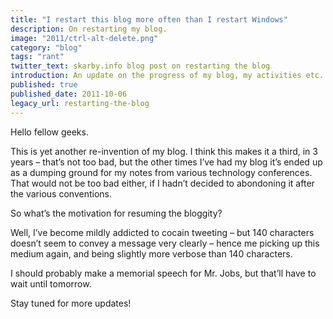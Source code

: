 ```yaml
---
title: "I restart this blog more often than I restart Windows"
description: On restarting my blog.
image: "2011/ctrl-alt-delete.png"
category: "blog"
tags: "rant"
twitter_text: skarby.info blog post on restarting the blog
introduction: An update on the progress of my blog, my activities etc.
published: true
published_date: 2011-10-06
legacy_url: restarting-the-blog
---
```


Hello fellow geeks.

This is yet another re-invention of my blog. I think this makes it a third, in 3 years – that’s not too bad,
but the other times I’ve had my blog it’s ended up as a dumping ground for my notes from various technology conferences.
That would not be too bad either, if I hadn’t decided to abondoning it after the various conventions.

So what’s the motivation for resuming the bloggity?

Well, I’ve become mildly addicted to cocain tweeting – but 140 characters doesn’t seem to convey a message
very clearly – hence me picking up this medium again, and being slightly more verbose than 140 characters.

I should probably make a memorial speech for Mr. Jobs, but that’ll have to wait until tomorrow.

Stay tuned for more updates!
